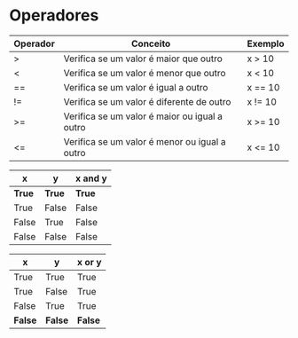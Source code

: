 # Operadores

| Operador | Conceito                                    | Exemplo    |
|----------|---------------------------------------------|------------|
| >        | Verifica se um valor é maior que outro     | x > 10     |
| <        | Verifica se um valor é menor que outro     | x < 10     |
| ==       | Verifica se um valor é igual a outro       | x == 10    |
| !=       | Verifica se um valor é diferente de outro  | x != 10    |
| >=       | Verifica se um valor é maior ou igual a outro | x >= 10 |
| <=       | Verifica se um valor é menor ou igual a outro | x <= 10 |

| x     | y     | x and y |
|-------|-------|---------|
| **True**  | **True**  | **True**    |
| True  | False | False   |
| False | True  | False   |
| False | False | False   |

| x     | y     | x or y  |
|-------|-------|---------|
| True  | True  | True    |
| True  | False | True    |
| False | True  | True    |
| **False** | **False** | **False**   |
